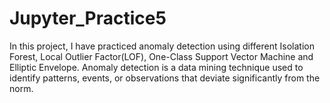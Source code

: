 # Jupyter_Practice5

In this project, I have practiced anomaly detection using different Isolation Forest, Local Outlier Factor(LOF), One-Class Support Vector Machine and Elliptic Envelope.
Anomaly detection is a data mining technique used to identify patterns, events, or observations that deviate significantly from the norm.
